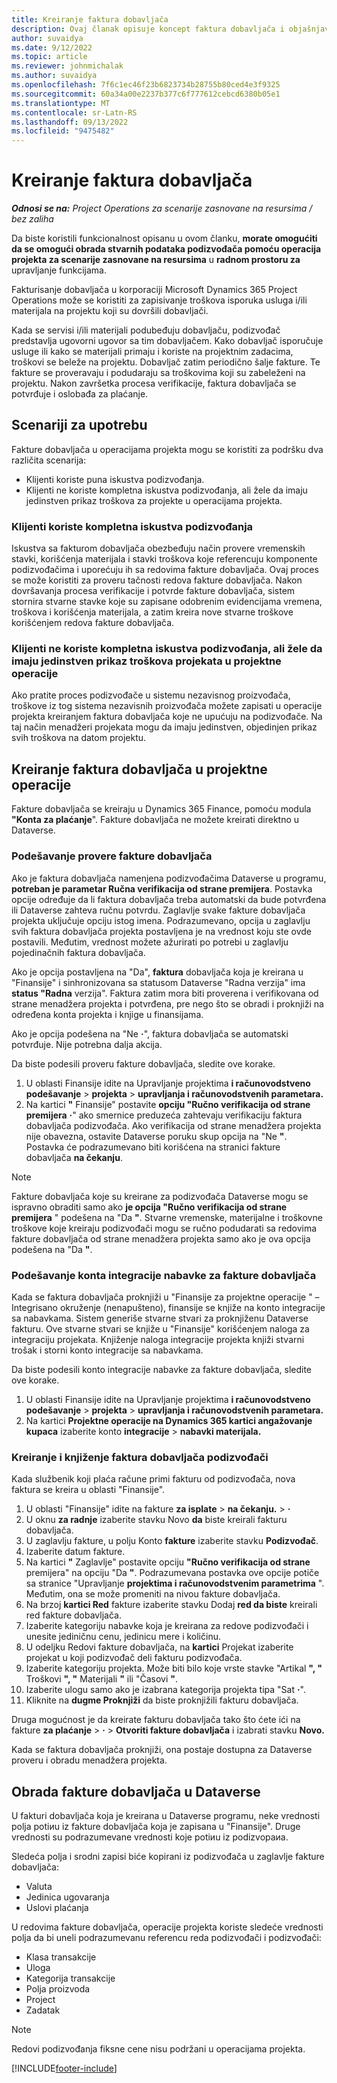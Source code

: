 ```yaml
---
title: Kreiranje faktura dobavljača
description: Ovaj članak opisuje koncept faktura dobavljača i objašnjava kako da ih kreirate u korporaciji Microsoft Dynamics 365 Project Operations.
author: suvaidya
ms.date: 9/12/2022
ms.topic: article
ms.reviewer: johnmichalak
ms.author: suvaidya
ms.openlocfilehash: 7f6c1ec46f23b6823734b28755b80ced4e3f9325
ms.sourcegitcommit: 60a34a00e2237b377c6f777612cebcd6380b05e1
ms.translationtype: MT
ms.contentlocale: sr-Latn-RS
ms.lasthandoff: 09/13/2022
ms.locfileid: "9475482"
---
```

# <a name="create-vendor-invoices"></a>Kreiranje faktura dobavljača

_**Odnosi se na:** Project Operations za scenarije zasnovane na resursima / bez zaliha_

Da biste koristili funkcionalnost opisanu u ovom članku, **morate omogućiti da se omogući obrada stvarnih podataka podizvođača pomoću operacija projekta za scenarije zasnovane na resursima** u **radnom prostoru za** upravljanje funkcijama.

Fakturisanje dobavljača u korporaciji Microsoft Dynamics 365 Project Operations može se koristiti za zapisivanje troškova isporuka usluga i/ili materijala na projektu koji su dovršili dobavljači.

Kada se servisi i/ili materijali podubeđuju dobavljaču, podizvođač predstavlja ugovorni ugovor sa tim dobavljačem. Kako dobavljač isporučuje usluge ili kako se materijali primaju i koriste na projektnim zadacima, troškovi se beleže na projektu. Dobavljač zatim periodično šalje fakture. Te fakture se proveravaju i podudaraju sa troškovima koji su zabeleženi na projektu. Nakon završetka procesa verifikacije, faktura dobavljača se potvrđuje i oslobađa za plaćanje.

## <a name="scenarios-for-use"></a>Scenariji za upotrebu

Fakture dobavljača u operacijama projekta mogu se koristiti za podršku dva različita scenarija:

- Klijenti koriste puna iskustva podizvođanja.
- Klijenti ne koriste kompletna iskustva podizvođanja, ali žele da imaju jedinstven prikaz troškova za projekte u operacijama projekta.

### <a name="customers-use-the-full-subcontracting-experiences"></a>Klijenti koriste kompletna iskustva podizvođanja

Iskustva sa fakturom dobavljača obezbeđuju način provere vremenskih stavki, korišćenja materijala i stavki troškova koje referencuju komponente podizvođačima i uporećuju ih sa redovima fakture dobavljača. Ovaj proces se može koristiti za proveru tačnosti redova fakture dobavljača. Nakon dovršavanja procesa verifikacije i potvrde fakture dobavljača, sistem stornira stvarne stavke koje su zapisane odobrenim evidencijama vremena, troškova i korišćenja materijala, a zatim kreira nove stvarne troškove korišćenjem redova fakture dobavljača.

### <a name="customers-dont-use-the-full-subcontracting-experiences-but-want-to-have-a-unified-view-of-costs-on-projects-in-project-operations"></a>Klijenti ne koriste kompletna iskustva podizvođanja, ali žele da imaju jedinstven prikaz troškova projekata u projektne operacije

Ako pratite proces podizvođače u sistemu nezavisnog proizvođača, troškove iz tog sistema nezavisnih proizvođača možete zapisati u operacije projekta kreiranjem faktura dobavljača koje ne upućuju na podizvođače. Na taj način menadžeri projekata mogu da imaju jedinstven, objedinjen prikaz svih troškova na datom projektu.

## <a name="create-vendor-invoices-in-project-operations"></a>Kreiranje faktura dobavljača u projektne operacije

Fakture dobavljača se kreiraju u Dynamics 365 Finance, pomoću modula **"Konta za plaćanje**". Fakture dobavljača ne možete kreirati direktno u Dataverse.

### <a name="set-up-vendor-invoice-verification"></a>Podešavanje provere fakture dobavljača

Ako je faktura dobavljača namenjena podizvođačima Dataverse u programu, **potreban je parametar Ručna verifikacija od strane premijera**. Postavka opcije određuje da li faktura dobavljača treba automatski da bude potvrđena ili Dataverse zahteva ručnu potvrdu. Zaglavlje svake fakture dobavljača projekta uključuje opciju istog imena. Podrazumevano, opcija u zaglavlju svih faktura dobavljača projekta postavljena je na vrednost koju ste ovde postavili. Međutim, vrednost možete ažurirati po potrebi u zaglavlju pojedinačnih faktura dobavljača.

Ako je opcija postavljena na "Da", **faktura** dobavljača koja je kreirana u "Finansije" i sinhronizovana sa statusom Dataverse "Radna verzija" ima **status "Radna** verzija". Faktura zatim mora biti proverena i verifikovana od strane menadžera projekta i potvrđena, pre nego što se obradi i proknjiži na određena konta projekta i knjige u finansijama.

Ako je opcija podešena na "Ne **·**", faktura dobavljača se automatski potvrđuje. Nije potrebna dalja akcija.

Da biste podesili proveru fakture dobavljača, sledite ove korake.

1. U oblasti Finansije idite na Upravljanje projektima **i računovodstveno podešavanje** \> **projekta** \> **upravljanja i računovodstvenih parametara.**
1. Na kartici **"** Finansije" postavite **opciju "Ručno verifikacija od strane premijera** **·**" ako smernice preduzeća zahtevaju verifikaciju faktura dobavljača podizvođača. Ako verifikacija od strane menadžera projekta nije obavezna, ostavite Dataverse poruku skup opcija na "Ne **"**. Postavka će podrazumevano biti korišćena na stranici fakture dobavljača **na čekanju**.

> [!NOTE]
> Fakture dobavljača koje su kreirane za podizvođača Dataverse mogu se ispravno obraditi samo ako **je opcija "Ručno verifikacija od strane premijera** " podešena na "Da **"**. Stvarne vremenske, materijalne i troškovne troškove koje kreiraju podizvođači mogu se ručno podudarati sa redovima fakture dobavljača od strane menadžera projekta samo ako je ova opcija podešena na "Da **"**.

### <a name="set-up-a-procurement-integration-account-for-vendor-invoices"></a>Podešavanje konta integracije nabavke za fakture dobavljača

Kada se faktura dobavljača proknjiži u "Finansije za projektne operacije " – Integrisano okruženje (nenapušteno), finansije se knjiže na konto integracije sa nabavkama. Sistem generiše stvarne stvari za proknjiženu Dataverse fakturu. Ove stvarne stvari se knjiže u "Finansije" korišćenjem naloga za integraciju projekata. Knjiženje naloga integracije projekta knjiži stvarni trošak i storni konto integracije sa nabavkama.

Da biste podesili konto integracije nabavke za fakture dobavljača, sledite ove korake.

1. U oblasti Finansije idite na Upravljanje projektima **i računovodstveno podešavanje** \> **projekta** \> **upravljanja i računovodstvenih parametara.**
1. Na kartici **Projektne operacije na Dynamics 365 kartici angažovanje kupaca** izaberite konto **integracije** \> **nabavki materijala.**

### <a name="create-and-post-subcontract-vendor-invoices"></a>Kreiranje i knjiženje faktura dobavljača podizvođači

Kada službenik koji plaća račune primi fakturu od podizvođača, nova faktura se kreira u oblasti "Finansije".

1. U oblasti "Finansije" idite na fakture **za isplate** \> **na čekanju.** \> **·**
1. U oknu **za radnje** izaberite stavku Novo **da** biste kreirali fakturu dobavljača.
1. U zaglavlju fakture, u polju Konto **fakture** izaberite stavku **Podizvođač**.
1. Izaberite datum fakture.
1. Na kartici **"** Zaglavlje" postavite opciju **"Ručno verifikacija od strane** premijera" na opciju "Da **"**. Podrazumevana postavka ove opcije potiče sa stranice "Upravljanje **projektima i računovodstvenim parametrima** ". Međutim, ona se može promeniti na nivou fakture dobavljača.
1. Na brzoj **kartici Red** fakture izaberite stavku Dodaj **red da biste** kreirali red fakture dobavljača.
1. Izaberite kategoriju nabavke koja je kreirana za redove podizvođači i unesite jediničnu cenu, jedinicu mere i količinu.
1. U odeljku Redovi fakture dobavljača, na **kartici** Projekat izaberite projekat u koji podizvođač deli fakturu podizvođača.
1. Izaberite kategoriju projekta. Može biti bilo koje vrste stavke "Artikal **", "** Troškovi **", "** Materijali **"** ili "Časovi **"**.
1. Izaberite ulogu samo ako je izabrana kategorija projekta tipa "Sat **·**".
1. Kliknite na **dugme Proknjiži** da biste proknjižili fakturu dobavljača.

Druga mogućnost je da kreirate fakturu dobavljača tako što ćete ići na fakture **za plaćanje** \> **·** \> **Otvoriti fakture dobavljača** i izabrati stavku **Novo.**

Kada se faktura dobavljača proknjiži, ona postaje dostupna za Dataverse proveru i obradu menadžera projekta.

## <a name="vendor-invoice-processing-in-dataverse"></a>Obrada fakture dobavljača u Dataverse

U fakturi dobavljača koja je kreirana u Dataverse programu, neke vrednosti polja potiиu iz fakture dobavljača koja je zapisana u "Finansije". Druge vrednosti su podrazumevane vrednosti koje potiиu iz podizvoрaиa.

Sledeća polja i srodni zapisi biće kopirani iz podizvođača u zaglavlje fakture dobavljača:

- Valuta
- Jedinica ugovaranja
- Uslovi plaćanja

U redovima fakture dobavljača, operacije projekta koriste sledeće vrednosti polja da bi uneli podrazumevanu referencu reda podizvođači i podizvođači:

- Klasa transakcije
- Uloga
- Kategorija transakcije
- Polja proizvoda
- Project
- Zadatak

> [!NOTE]
> Redovi podizvođanja fiksne cene nisu podržani u operacijama projekta.

[!INCLUDE[footer-include](../includes/footer-banner.md)]
